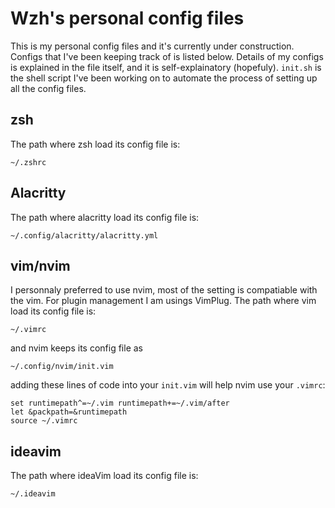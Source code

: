 # Wzh's personal config files

This is my personal config files and it's currently under construction.
Configs that I've been keeping track of is listed below.
Details of my configs is explained in the file itself, and it is self-explainatory (hopefuly).
`init.sh` is the shell script I've been working on to automate the process of setting up all the config files.

## zsh

The path where zsh load its config file is:

```shell
~/.zshrc
```

## Alacritty

The path where alacritty load its config file is:

```shell
~/.config/alacritty/alacritty.yml
```

## vim/nvim

I personnaly preferred to use nvim, most of the setting is compatiable with the vim.
For plugin management I am usings VimPlug.
The path where vim load its config file is:

```shell
~/.vimrc
```

and nvim keeps its config file as

```shell
~/.config/nvim/init.vim
```

adding these lines of code into your `init.vim` will help nvim use your `.vimrc`:

```vimscript
set runtimepath^=~/.vim runtimepath+=~/.vim/after
let &packpath=&runtimepath
source ~/.vimrc
```

## ideavim

The path where ideaVim load its config file is:

```shell
~/.ideavim
```

